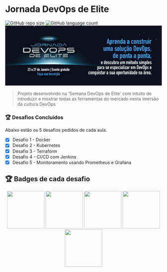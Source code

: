 
# Jornada DevOps de Elite

<!---Esses são exemplos. Veja https://shields.io para outras pessoas ou para personalizar este conjunto de escudos. Você pode querer incluir dependências, status do projeto e informações de licença aqui--->

![GitHub repo size](https://img.shields.io/github/repo-size/laerciomlb/devops-de-elite?style=for-the-badge)
![GitHub language count](https://img.shields.io/github/languages/count/laerciomlb/devops-de-elite?style=for-the-badge)
<img src="banner-devopselite.jpg" alt="banner-devopselite">

> Projeto desenvolvido na 'Semana DevOps de Elite' com intuito de introduzir e mostrar todas as ferramentas do mercado nesta imersão da cultura DevOps
### 🏆 Desafios Concluídos

Abaixo estão os 5 desafios pedidos de cada aula.

- [x] Desafio 1 - Docker
- [x] Desafio 2 - Kubernetes 
- [x] Desafio 3 - Terraform
- [x] Desafio 4 - CI/CD com Jenkins
- [x] Desafio 5 - Monitoramento usando Prometheus e Grafana

## 🏆 Badges de cada desafio


<div align="center">
<a href="https://badgr.com/public/assertions/B1LRrT8IS7-MrdIdv2br9w" target="_blank">
	<img width="120px" height="120px" src="https://api.badgr.io/public/assertions/JZwob1TuT62PhW3FfvsmDg/image"></a>
<a href="https://badgr.com/public/assertions/nHgbeIK4QFapEIREw5tR8g" target="_blank">
	<img width="120px" height="120px" src="https://api.badgr.io/public/assertions/phmJvaeqTRWbM5NHERwZAg/image"></a>
<a href="https://badgr.com/public/assertions/0pcrsz6iQeiJXPQAopvPnA" target="_blank">
	<img width="120px" height="120px" src="https://api.badgr.io/public/assertions/479dB-1BSFOnT2i05LuXtA/image"></a>
<a href="https://badgr.com/public/assertions/jSZnGgG3SU65-Ql8P_IQzw" target="_blank">
	<img width="120px" height="120px" src="https://api.badgr.io/public/assertions/Mb3vtfQzTpa1kywK8TT3xA/image"></a>
<a href="https://badgr.com/public/assertions/gm3z1JQDTfGCrADZZomvOg" target="_blank"> 
	<img width="120px" height="120px" src="https://api.badgr.io/public/assertions/hFfdpokwSUysw75zlLTf0g/image" /></a> 
</div>
